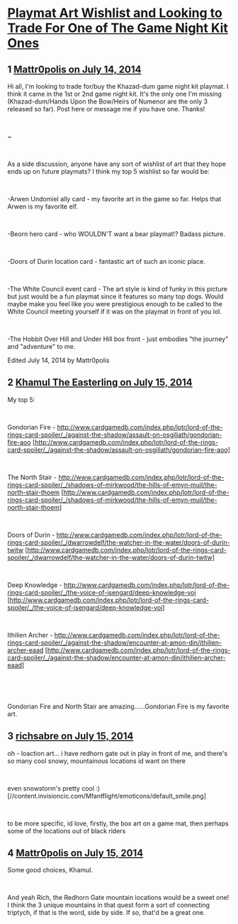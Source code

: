 # [Playmat Art Wishlist and Looking to Trade For One of The Game Night Kit Ones](https://community.fantasyflightgames.com/topic/110872-playmat-art-wishlist-and-looking-to-trade-for-one-of-the-game-night-kit-ones/)

## 1 [Mattr0polis on July 14, 2014](https://community.fantasyflightgames.com/topic/110872-playmat-art-wishlist-and-looking-to-trade-for-one-of-the-game-night-kit-ones/?do=findComment&comment=1155539)

Hi all, I'm looking to trade for/buy the Khazad-dum game night kit playmat. I think it came in the 1st or 2nd game night kit. It's the only one I'm missing (Khazad-dum/Hands Upon the Bow/Heirs of Numenor are the only 3 released so far). Post here or message me if you have one. Thanks!

 

~

 

As a side discussion, anyone have any sort of wishlist of art that they hope ends up on future playmats? I think my top 5 wishlist so far would be:

 

-Arwen Undomiel ally card - my favorite art in the game so far. Helps that Arwen is my favorite elf.

 

-Beorn hero card - who WOULDN'T want a bear playmat!? Badass picture.

 

-Doors of Durin location card - fantastic art of such an iconic place.

 

-The White Council event card - The art style is kind of funky in this picture but just would be a fun playmat since it features so many top dogs. Would maybe make you feel like you were prestigious enough to be called to the White Council meeting yourself if it was on the playmat in front of you lol.

 

-The Hobbit Over Hill and Under Hill box front - just embodies "the journey" and "adventure" to me.

Edited July 14, 2014 by Mattr0polis

## 2 [Khamul The Easterling on July 15, 2014](https://community.fantasyflightgames.com/topic/110872-playmat-art-wishlist-and-looking-to-trade-for-one-of-the-game-night-kit-ones/?do=findComment&comment=1155734)

My top 5:

 

Gondorian Fire - http://www.cardgamedb.com/index.php/lotr/lord-of-the-rings-card-spoiler/_/against-the-shadow/assault-on-osgiliath/gondorian-fire-aoo [http://www.cardgamedb.com/index.php/lotr/lord-of-the-rings-card-spoiler/_/against-the-shadow/assault-on-osgiliath/gondorian-fire-aoo]

 

The North Stair - http://www.cardgamedb.com/index.php/lotr/lord-of-the-rings-card-spoiler/_/shadows-of-mirkwood/the-hills-of-emyn-muil/the-north-stair-thoem [http://www.cardgamedb.com/index.php/lotr/lord-of-the-rings-card-spoiler/_/shadows-of-mirkwood/the-hills-of-emyn-muil/the-north-stair-thoem]

 

Doors of Durin - http://www.cardgamedb.com/index.php/lotr/lord-of-the-rings-card-spoiler/_/dwarrowdelf/the-watcher-in-the-water/doors-of-durin-twitw [http://www.cardgamedb.com/index.php/lotr/lord-of-the-rings-card-spoiler/_/dwarrowdelf/the-watcher-in-the-water/doors-of-durin-twitw]

 

Deep Knowledge - http://www.cardgamedb.com/index.php/lotr/lord-of-the-rings-card-spoiler/_/the-voice-of-isengard/deep-knowledge-voi [http://www.cardgamedb.com/index.php/lotr/lord-of-the-rings-card-spoiler/_/the-voice-of-isengard/deep-knowledge-voi]

 

Ithilien Archer - http://www.cardgamedb.com/index.php/lotr/lord-of-the-rings-card-spoiler/_/against-the-shadow/encounter-at-amon-din/ithilien-archer-eaad [http://www.cardgamedb.com/index.php/lotr/lord-of-the-rings-card-spoiler/_/against-the-shadow/encounter-at-amon-din/ithilien-archer-eaad]

 

 

Gondorian Fire and North Stair are amazing......Gondorian Fire is my favorite art.  

## 3 [richsabre on July 15, 2014](https://community.fantasyflightgames.com/topic/110872-playmat-art-wishlist-and-looking-to-trade-for-one-of-the-game-night-kit-ones/?do=findComment&comment=1156214)

oh - loaction art... i have redhorn gate out in play in front of me, and there's so many cool snowy, mountainous locations id want on there

 

even snowstorm's pretty cool :) [//content.invisioncic.com/Mfantflight/emoticons/default_smile.png]

 

to be more specific, id love, firstly, the box art on a game mat, then perhaps some of the locations out of black riders

## 4 [Mattr0polis on July 15, 2014](https://community.fantasyflightgames.com/topic/110872-playmat-art-wishlist-and-looking-to-trade-for-one-of-the-game-night-kit-ones/?do=findComment&comment=1156433)

Some good choices, Khamul.

 

And yeah Rich, the Redhorn Gate mountain locations would be a sweet one! I think the 3 unique mountains in that quest form a sort of connecting triptych, if that is the word, side by side. If so, that'd be a great one.

